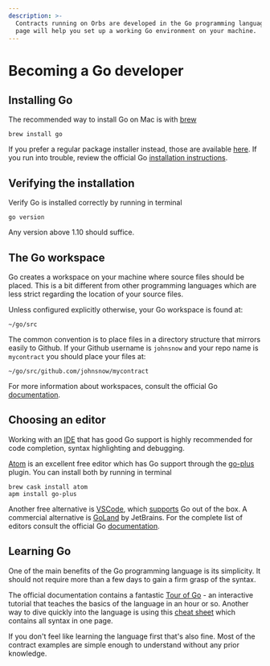 ```yaml
---
description: >-
  Contracts running on Orbs are developed in the Go programming language. This
  page will help you set up a working Go environment on your machine.
---
```


# Becoming a Go developer

## Installing Go

The recommended way to install Go on Mac is with [brew](https://brew.sh/)

```
brew install go
```

If you prefer a regular package installer instead, those are available [here](https://golang.org/dl/). If you run into trouble, review the official Go [installation instructions](https://golang.org/doc/install).

## Verifying the installation

Verify Go is installed correctly by running in terminal

```text
go version
```

Any version above 1.10 should suffice.

## The Go workspace

Go creates a workspace on your machine where source files should be placed. This is a bit different from other programming languages which are less strict regarding the location of your source files.

Unless configured explicitly otherwise, your Go workspace is found at:

```text
~/go/src
```

The common convention is to place files in a directory structure that mirrors easily to Github. If your Github username is `johnsnow` and your repo name is `mycontract` you should place your files at:

```text
~/go/src/github.com/johnsnow/mycontract
```

For more information about workspaces, consult the official Go [documentation](https://golang.org/doc/code.html#Workspaces).

## Choosing an editor

Working with an [IDE](https://en.wikipedia.org/wiki/Integrated_development_environment) that has good Go support is highly recommended for code completion, syntax highlighting and debugging.

[Atom](https://atom.io/) is an excellent free editor which has Go support through the [go-plus](https://atom.io/packages/go-plus) plugin. You can install both by running in terminal

```text
brew cask install atom
apm install go-plus
```

Another free alternative is [VSCode](https://code.visualstudio.com/), which [supports](https://code.visualstudio.com/docs/languages/go) Go out of the box. A commercial alternative is [GoLand](https://www.jetbrains.com/go/) by JetBrains. For the complete list of editors consult the official Go [documentation](https://golang.org/doc/editors.html).

## Learning Go

One of the main benefits of the Go programming language is its simplicity. It should not require more than a few days to gain a firm grasp of the syntax.

The official documentation contains a fantastic [Tour of Go](https://tour.golang.org) - an interactive tutorial that teaches the basics of the language in an hour or so. Another way to dive quickly into the language is using this [cheat sheet](https://learnxinyminutes.com/docs/go/) which contains all syntax in one page.

If you don't feel like learning the language first that's also fine. Most of the contract examples are simple enough to understand without any prior knowledge.

